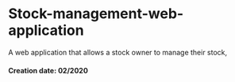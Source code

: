 # Stock-management-web-application
A web application that allows a stock owner to manage their stock, 
#### Creation date: 02/2020
